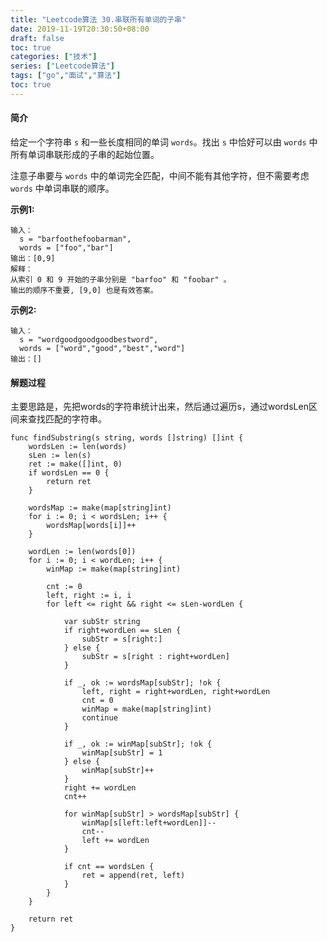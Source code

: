 ```yaml
---
title: "Leetcode算法 30.串联所有单词的子串"
date: 2019-11-19T20:30:50+08:00
draft: false
toc: true
categories: ["技术"]
series: ["Leetcode算法"]
tags: ["go","面试","算法"]
toc: true
---
```


#### 简介

给定一个字符串 `s` 和一些长度相同的单词 `words`。找出 `s` 中恰好可以由 `words` 中所有单词串联形成的子串的起始位置。


注意子串要与 `words` 中的单词完全匹配，中间不能有其他字符，但不需要考虑 `words` 中单词串联的顺序。

**示例1:**

``` golang
输入：
  s = "barfoothefoobarman",
  words = ["foo","bar"]
输出：[0,9]
解释：
从索引 0 和 9 开始的子串分别是 "barfoo" 和 "foobar" 。
输出的顺序不重要, [9,0] 也是有效答案。
```

**示例2:**

``` golang
输入：
  s = "wordgoodgoodgoodbestword",
  words = ["word","good","best","word"]
输出：[]
```

#### 解题过程

主要思路是，先把words的字符串统计出来，然后通过遍历s，通过wordsLen区间来查找匹配的字符串。

``` golang
func findSubstring(s string, words []string) []int {
	wordsLen := len(words)
	sLen := len(s)
	ret := make([]int, 0)
	if wordsLen == 0 {
		return ret
	}

	wordsMap := make(map[string]int)
	for i := 0; i < wordsLen; i++ {
		wordsMap[words[i]]++
	}

	wordLen := len(words[0])
	for i := 0; i < wordLen; i++ {
		winMap := make(map[string]int)

		cnt := 0
		left, right := i, i
		for left <= right && right <= sLen-wordLen {

			var subStr string
			if right+wordLen == sLen {
				subStr = s[right:]
			} else {
				subStr = s[right : right+wordLen]
			}

			if _, ok := wordsMap[subStr]; !ok {
				left, right = right+wordLen, right+wordLen
				cnt = 0
				winMap = make(map[string]int)
				continue
			}

			if _, ok := winMap[subStr]; !ok {
				winMap[subStr] = 1
			} else {
				winMap[subStr]++
			}
			right += wordLen
			cnt++

			for winMap[subStr] > wordsMap[subStr] {
				winMap[s[left:left+wordLen]]--
				cnt--
				left += wordLen
			}

			if cnt == wordsLen {
				ret = append(ret, left)
			}
		}
	}

	return ret
}
```